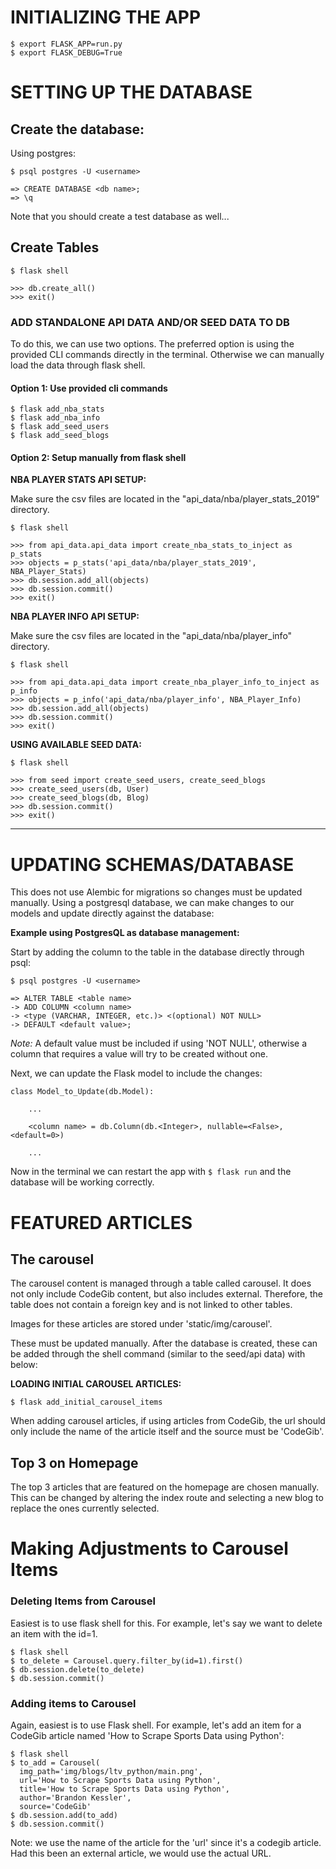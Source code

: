 # INITIALIZING THE APP

```
$ export FLASK_APP=run.py
$ export FLASK_DEBUG=True
```

# SETTING UP THE DATABASE

## Create the database:

Using postgres:

```
$ psql postgres -U <username>

=> CREATE DATABASE <db name>;
=> \q
```

Note that you should create a test database as well...

## Create Tables

```
$ flask shell

>>> db.create_all()
>>> exit()
```

### ADD STANDALONE API DATA AND/OR SEED DATA TO DB

To do this, we can use two options. The preferred option is using the provided CLI commands directly in the terminal. Otherwise we can manually load the data through flask shell.

#### Option 1: Use provided cli commands

```
$ flask add_nba_stats
$ flask add_nba_info
$ flask add_seed_users
$ flask add_seed_blogs
```


#### Option 2: Setup manually from flask shell

**NBA PLAYER STATS API SETUP:**

Make sure the csv files are located in the "api_data/nba/player_stats_2019" directory.

```
$ flask shell

>>> from api_data.api_data import create_nba_stats_to_inject as p_stats
>>> objects = p_stats('api_data/nba/player_stats_2019', NBA_Player_Stats)
>>> db.session.add_all(objects)
>>> db.session.commit()
>>> exit()
```


**NBA PLAYER INFO API SETUP:**

Make sure the csv files are located in the "api_data/nba/player_info" directory.

```
$ flask shell

>>> from api_data.api_data import create_nba_player_info_to_inject as p_info
>>> objects = p_info('api_data/nba/player_info', NBA_Player_Info)
>>> db.session.add_all(objects)
>>> db.session.commit()
>>> exit()
```


**USING AVAILABLE SEED DATA:**

```
$ flask shell

>>> from seed import create_seed_users, create_seed_blogs
>>> create_seed_users(db, User)
>>> create_seed_blogs(db, Blog)
>>> db.session.commit()
>>> exit()
```


---

# UPDATING SCHEMAS/DATABASE

This does not use Alembic for migrations so changes must be updated manually. Using a postgresql database, we can make changes to our models and update directly against the database:

**Example using PostgresQL as database management:**

Start by adding the column to the table in the database directly through psql:

```
$ psql postgres -U <username>

=> ALTER TABLE <table name>
-> ADD COLUMN <column name>
-> <type (VARCHAR, INTEGER, etc.)> <(optional) NOT NULL>
-> DEFAULT <default value>;
```

*Note:* A default value must be included if using 'NOT NULL', otherwise a column that requires a value will try to be created without one.


Next, we can update the Flask model to include the changes:

```
class Model_to_Update(db.Model):

    ...

    <column name> = db.Column(db.<Integer>, nullable=<False>, <default=0>)

    ...
```

Now in the terminal we can restart the app with `$ flask run` and the database will be working correctly.



# FEATURED ARTICLES

## The carousel

The carousel content is managed through a table called carousel. It does not only include CodeGib content, but also includes external. Therefore, the table does not contain a foreign key and is not linked to other tables.

Images for these articles are stored under 'static/img/carousel'.

These must be updated manually. After the database is created, these can be added through the shell command (similar to the seed/api data) with below:


**LOADING INITIAL CAROUSEL ARTICLES:**

```
$ flask add_initial_carousel_items
```

When adding carousel articles, if using articles from CodeGib, the url should only include the name of the article itself and the source must be 'CodeGib'.



## Top 3 on Homepage

The top 3 articles that are featured on the homepage are chosen manually. This can be changed by altering the index route and selecting a new blog to replace the ones currently selected.


# Making Adjustments to Carousel Items

### Deleting Items from Carousel

Easiest is to use flask shell for this. For example, let's say we want to delete an item with the id=1.

```
$ flask shell
$ to_delete = Carousel.query.filter_by(id=1).first()
$ db.session.delete(to_delete)
$ db.session.commit()
```

### Adding items to Carousel

Again, easiest is to use Flask shell. For example, let's add an item for a CodeGib article named 'How to Scrape Sports Data using Python':

```
$ flask shell
$ to_add = Carousel(
  img_path='img/blogs/ltv_python/main.png',
  url='How to Scrape Sports Data using Python',
  title='How to Scrape Sports Data using Python',
  author='Brandon Kessler',
  source='CodeGib'
$ db.session.add(to_add)
$ db.session.commit()
```

Note: we use the name of the article for the 'url' since it's a codegib article. Had this been an external article, we would use the actual URL.
